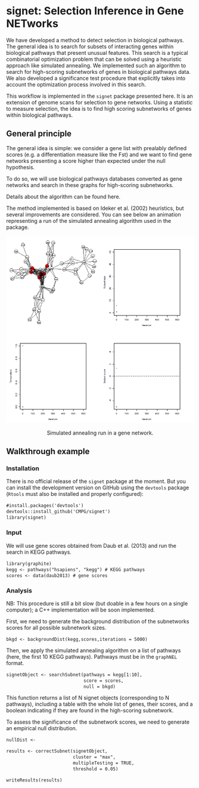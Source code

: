 # signet: Selection Inference in Gene NETworks

We have developed a method to detect selection in biological pathways. 
The general idea is to search for subsets of interacting genes within biological pathways
that present unusual features. This search 
is a typical combinatorial optimization problem that can be solved using a 
heuristic approach like simulated annealing. We implemented such an algorithm 
to search for high-scoring subnetworks of genes in biological pathways data. 
We also developed a significance test procedure that explicitly takes into 
account the optimization process involved in this search.

This workflow is implemented in the `signet` package presented here. It is an 
extension of genome scans for selection to gene networks. Using a statistic to 
measure selection, the idea is to find high scoring subnetworks 
of genes within biological pathways.

## General principle

The general idea is simple: we consider a gene list with prealably defined scores 
(e.g. a differentiation measure like the Fst) and we want to find gene networks
presenting a score higher than expected under the null hypothesis.

To do so, we will use biological pathways databases converted as gene networks 
and search in these graphs for high-scoring subnetworks.

Details about the algorithm can be found <a src="http://biorxiv.org/content/early/2017/04/18/128306">here</a>.

The method implemented is based on Ideker et al. (2002) heuristics, 
but several improvements are considered. You can see below an animation 
representing a run of the simulated annealing algorithm used in the package.

<p align="center"><img src="misc/anim_50fps.gif"></p>
<p align="center">Simulated annealing run in a gene network.</p>

## Walkthrough example

### Installation

There is no official release of the `signet` package at the moment. 
But you can install the development version on GitHub using the `devtools` 
package (`Rtools` must also be installed and properly configured):

```{r}
#install.packages('devtools')
devtools::install_github('CMPG/signet')
library(signet)
```

### Input

We will use gene scores obtained from Daub et al. (2013) and run the search
in KEGG pathways.

```{r}
library(graphite)
kegg <- pathways("hsapiens", "kegg") # KEGG pathways
scores <- data(daub2013) # gene scores
```

### Analysis

NB: This procedure is still a bit slow (but doable in a few hours on
a single computer); a C++ implementation will be soon implemented.

First, we need to generate the background distribution of the subnetworks scores 
for all possible subnetwork sizes.

```{r}
bkgd <- backgroundDist(kegg,scores,iterations = 5000)
```

Then, we apply the simulated annealing algorithm on a list of pathways
(here, the first 10 KEGG pathways). Pathways must be in the `graphNEL` format.

```{r}
signetObject <- searchSubnet(pathways = kegg[1:10],
                             score = scores,
                             null = bkgd)
```

This function returns a list of N signet objects (corresponding to N pathways),
including a table with the whole list of genes, their scores, 
and a boolean indicating if they are found in the high-scoring subnetwork.

To assess the significance of the subnetwork scores, we need to generate an 
empirical null distribution.

```{r}
nullDist <- 
```

```{r}
results <- correctSubnet(signetObject,
                         cluster = "max",
                         multipleTesting = TRUE,
                         threshold = 0.05)
```

```{r}
writeResults(results)
```

